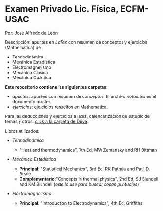 # Examen Privado Lic. Física, ECFM-USAC
Por: José Alfredo de León 

Descripción: apuntes en _LaTex_ con resumen de conceptos 
y ejercicios (Mathematica) de 
- Termodinámica
- Mecánica Estadística
- Electromagnetismo
- Mecánica Clásica
- Mecánica Cuántica

__Este repositorio contiene las siguientes carpetas__:
+ _apuntes_: apuntes con resumen de conceptos. El archivo _notas.tex_ es el documento master. 
+ _ejercicios_: ejercicios resueltos en Mathematica.

Para las deducciones y ejercicios a lápiz, calendarización 
de estudio de temas y otros: 
[click a la carpeta de Drive](https://drive.google.com/drive/folders/1-H86ByK2tyWaxKP_qI-Oir_uKgqDt6Ut?usp=sharing).

Libros utilizados: 
- *Termodinámica*
  + "Heat and thermodynamics", 7th Ed, MW Zemansky and RH Dittman
  
- *Mecánica Estadística*
  + __Principal:__ "Statistical Mechanics", 3rd Ed, RK Pathria and Paul D. Beale
  + __Complementario:__"Concepts in thermal physics", 2nd Ed, SJ Blundell and KM Blundell 
  (_este lo use para buscar cosas puntuales_)

- *Electromagnetismo*
  + __Principal:__ "Introduction to Electrodynamics", 4th Ed, Griffiths
